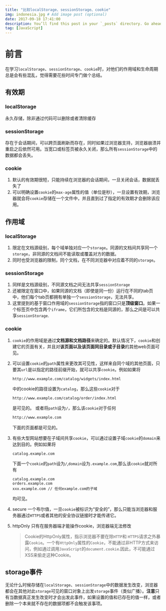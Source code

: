 ```yaml
---
title: "比较localStorage、sessionStorage、cookie"
img: indonesia.jpg # Add image post (optional)
date: 2017-09-18 17:41:00
description: You’ll find this post in your `_posts` directory. Go ahead and edit it and re-build the site to see your changes. # Add post description (optional)
tag: [JavaScript]
---
```


前言
===
在学习`localStorage`、`sessionStorage`、`cookie`时，对他们的作用域和生命周期总是会有些混乱，觉得需要花些时间专门做个总结。

## 有效期
### localStorage
永久存储，除非通过代码可以删除或者清除缓存
### sessionStorage
存在于会话期间，可以跨页面刷新而存在，同时如果过浏览器支持，浏览器崩溃并重启之后依然可用。当宽口或标签页被永久关闭，那么所有`sessionStorage`中的数据都会丢失。
### cookie
1. 默认的有效期很短，只能持续在浏览器的会话期间，一旦关闭会话，数据就丢失了
2. 可以明确设置`cookie`的`max-age`属性的值（单位是秒），一旦设置有效期，浏览器就会将`cookie`存储在一个文件中，并且直到过了指定的有效期才会删除该应用。


## 作用域
### localStorage
1. 限定在文档源级别，每个域单独对应一个`storage`。同源的文档间共享同一个`storage`，非同源的文档间不能读取或覆盖对方的数据。
2. 同时也受浏览器的限制，同个文档，在不同浏览器中对应着不同的`storage`。

### sessionStorage
1. 同样是文档源级别，不同源文档之间无法共享`sessionStorage`
2. 还被限定在窗口中，如果同源的文档（即使是同一份）运行在不同的tab页中，他们每个tab页都拥有单独一个`sessionStorage`，无法共享。
3. 这里提到的基于窗口作用域的`sessionStorage`指的窗口只是**顶级窗口**。如果一个标签页中包含两个`iframe`，它们所包含的文档是同源的，那么之间是可以共享`sessionStorage`.

### cookie
1. `cookie`的作用域是通过**文档源和文档路径**来确定的。默认情况下，`cookie`和创建它的页面有关，并且对**该页面以及该页面同目录或子目录**的其他web页面可见。
2. 可以设置`cookie`的`path`属性来更改其可见性，这样来自同个域的其他页面，只要其`url`是以指定的路径前缀开始，就可以共享`cookie`。例如如果将
	```
	http://www.example.com/catalog/widgets/index.html
	```
	中的cookie的路径设置为`catalog`，那么这些`cookie`对于
	```
	http://www.example.com/catalog/order/index.html
	```
	是可见的。
	或者将`path`设为`/`，那么该`cookie`对于任何

	```html
	http://www.example.com
	```
	下面的页面都是可见的。
3. 有些大型网站想要在子域间共享`cookie`，可以通过设置子域`cookie`的`domain`来达到目的。例如如果将
	```
	catalog.example.com
	```
	下面一个`cookie`的`path`设为`/`,`domain`设为`.example.com`,那么该`cookie`就对所有
	```
	catalog.example.com
	orders.example.com
	xxx.example.com // 任何example.com的子域
	```
	均可见。
4. secure
	一个布尔值，一旦`cookie`被标识为“安全的”，那么只能当浏览器和服务器通过`HTTPS`或者其他的安全协议链接时才能传递它。
5. httpOnly
	只有在服务器端才能操作cookie，浏览器端无法修改

	>Cookie的HttpOnly属性，指示浏览器不要在除`HTTP`和 `HTTPS`请求之外暴露`Cookie`。一个有`HttpOnly`属性的`Cookie`，不能通过非HTTP方式来访问，例如通过调用`JavaScript`的`document.cookie`.因此，不可能通过XSS来偷走这种Cookie。

## storage事件
 无论什么时候存储在`localStorage`、`sessionStorage`中的数据发生改变，浏览器都会在其他对此`storage`可见的窗口对象上出发`storage`事件（类似广播）。**注意**只有当数据真正发生改变时才会出发此事件，如果设置的值和已存在的值一样，或者删除一个本来就不存在的数据项都不会触发该事项。


